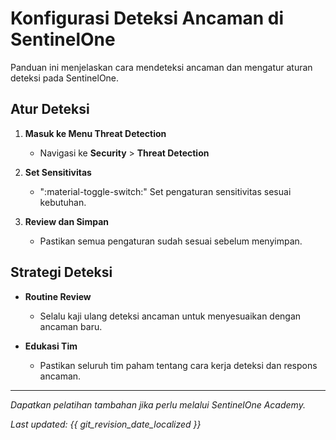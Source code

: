 # Konfigurasi Deteksi Ancaman di SentinelOne

Panduan ini menjelaskan cara mendeteksi ancaman dan mengatur aturan deteksi pada SentinelOne.

## Atur Deteksi

1. **Masuk ke Menu Threat Detection**
   - Navigasi ke **Security** > **Threat Detection**

2. **Set Sensitivitas**
   - ":material-toggle-switch:" Set pengaturan sensitivitas sesuai kebutuhan.

3. **Review dan Simpan**
   - Pastikan semua pengaturan sudah sesuai sebelum menyimpan.

## Strategi Deteksi

- **Routine Review**
  - Selalu kaji ulang deteksi ancaman untuk menyesuaikan dengan ancaman baru.

- **Edukasi Tim**
  - Pastikan seluruh tim paham tentang cara kerja deteksi dan respons ancaman.

---

*Dapatkan pelatihan tambahan jika perlu melalui SentinelOne Academy.*

*Last updated: {{ git_revision_date_localized }}*
